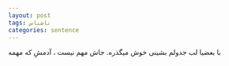 ```yaml
---
layout: post
tags: ناشناس
categories: sentence
---
```


با بعضیا لب جدولم بشینی خوش میگذره.
جاش مهم نیست ، آدمشِ که مهمه